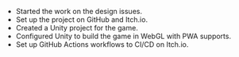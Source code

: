 - Started the work on the design issues.
- Set up the project on GitHub and Itch.io.
- Created a Unity project for the game.
- Configured Unity to build the game in WebGL with PWA supports.
- Set up GitHub Actions workflows to CI/CD on Itch.io.
